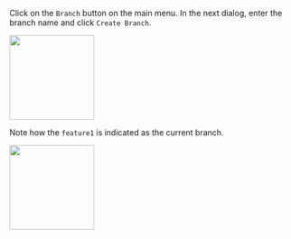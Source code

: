 Click on the `Branch` button on the main menu. In the next dialog, enter the branch name and click `Create Branch`.

<img src="{{baseUrl}}/gitAndGithub/branch/images/sourcetree_1.png" height="150" />
<p/>

Note how the `feature1` is indicated as the current branch.

<img src="{{baseUrl}}/gitAndGithub/branch/images/sourcetree_2.png" height="150" />
<p/>
